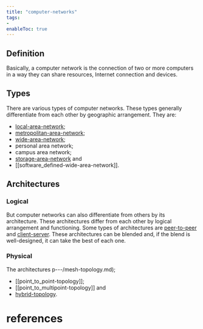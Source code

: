 ```yaml
---
title: "computer-networks"
tags:
- 
enableToc: true
---
```


## Definition
Basically, a computer network is the connection of two or more computers in a way they can share resources, Internet connection and devices. 

## Types
There are various types of computer networks. These types generally differentiate from each other by geographic arrangement. They are:
- [local-area-network](notes/local-area-network.md);
- [metropolitan-area-network](notes/metropolitan-area-network.md);
- [wide-area-network](notes/wide-area-network.md);
- personal area network;
- campus area network;
- [storage-area-network](notes/storage-area-network.md) and
- [[software_defined-wide-area-network]].

## Architectures
### Logical
But computer networks can also differentiate from others by its architecture. These architectures differ from each other by logical arrangement and functioning. Some types of architectures are [peer-to-peer](notes/peer-to-peer.md) and [client-server](notes/client-server.md). These architectures can be blended and, if the blend is well-designed, it can take the best of each one.

### Physical
The architectures p---/mesh-topology.md);
- [[point_to_point-topology]];
- [[point_to_multipoint-topology]] and
- [hybrid-topology](notes/hybrid-topology.md).

# references

